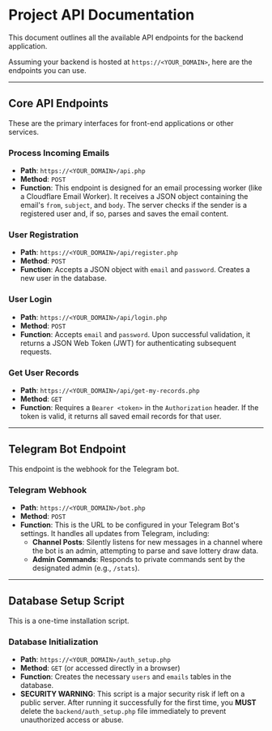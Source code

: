 # Project API Documentation

This document outlines all the available API endpoints for the backend application.

Assuming your backend is hosted at `https://<YOUR_DOMAIN>`, here are the endpoints you can use.

---

## Core API Endpoints

These are the primary interfaces for front-end applications or other services.

### Process Incoming Emails
- **Path**: `https://<YOUR_DOMAIN>/api.php`
- **Method**: `POST`
- **Function**: This endpoint is designed for an email processing worker (like a Cloudflare Email Worker). It receives a JSON object containing the email's `from`, `subject`, and `body`. The server checks if the sender is a registered user and, if so, parses and saves the email content.

### User Registration
- **Path**: `https://<YOUR_DOMAIN>/api/register.php`
- **Method**: `POST`
- **Function**: Accepts a JSON object with `email` and `password`. Creates a new user in the database.

### User Login
- **Path**: `https://<YOUR_DOMAIN>/api/login.php`
- **Method**: `POST`
- **Function**: Accepts `email` and `password`. Upon successful validation, it returns a JSON Web Token (JWT) for authenticating subsequent requests.

### Get User Records
- **Path**: `https://<YOUR_DOMAIN>/api/get-my-records.php`
- **Method**: `GET`
- **Function**: Requires a `Bearer <token>` in the `Authorization` header. If the token is valid, it returns all saved email records for that user.

---

## Telegram Bot Endpoint

This endpoint is the webhook for the Telegram bot.

### Telegram Webhook
- **Path**: `https://<YOUR_DOMAIN>/bot.php`
- **Method**: `POST`
- **Function**: This is the URL to be configured in your Telegram Bot's settings. It handles all updates from Telegram, including:
    - **Channel Posts**: Silently listens for new messages in a channel where the bot is an admin, attempting to parse and save lottery draw data.
    - **Admin Commands**: Responds to private commands sent by the designated admin (e.g., `/stats`).

---

## Database Setup Script

This is a one-time installation script.

### Database Initialization
- **Path**: `https://<YOUR_DOMAIN>/auth_setup.php`
- **Method**: `GET` (or accessed directly in a browser)
- **Function**: Creates the necessary `users` and `emails` tables in the database.
- **SECURITY WARNING**: This script is a major security risk if left on a public server. After running it successfully for the first time, you **MUST** delete the `backend/auth_setup.php` file immediately to prevent unauthorized access or abuse.
